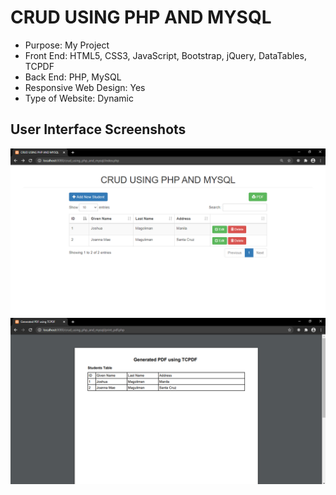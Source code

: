 # CRUD USING PHP AND MYSQL

* Purpose: My Project
* Front End: HTML5, CSS3, JavaScript, Bootstrap, jQuery, DataTables, TCPDF
* Back End: PHP, MySQL
* Responsive Web Design: Yes
* Type of Website: Dynamic

<h2> User Interface Screenshots </h2> 
  <img src="SCREENSHOTS/PIC1.png">
    
  <img src="SCREENSHOTS/PIC2.png">
	